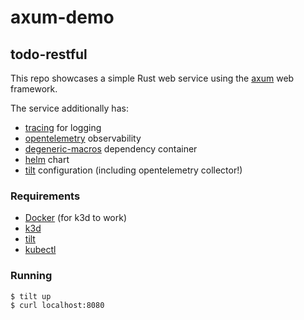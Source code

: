 # axum-demo

## todo-restful

This repo showcases a simple Rust web service using the [axum](https://lib.rs/axum) web framework.

The service additionally has:

- [tracing](https://lib.rs/tracing) for logging
- [opentelemetry](https://opentelemetry.io) observability
- [degeneric-macros](https://lib.rs/degeneric-macros) dependency container
- [helm](https://helm.sh) chart
- [tilt](https://tilt.dev) configuration (including opentelemetry collector!)

### Requirements

- [Docker](https://docker.com) (for k3d to work)
- [k3d](https://k3d.io)
- [tilt](https://tilt.dev)
- [kubectl](https://kubernetes.io)

### Running

```bash
$ tilt up
$ curl localhost:8080
```
